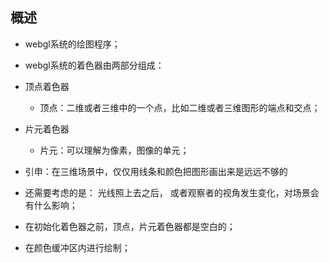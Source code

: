 ## 概述

* webgl系统的绘图程序；

* webgl系统的着色器由两部分组成： 

 * 顶点着色器

    - 顶点：二维或者三维中的一个点，比如二维或者三维图形的端点和交点；

 * 片元着色器

    - 片元：可以理解为像素，图像的单元；

* 引申：在三维场景中，仅仅用线条和颜色把图形画出来是远远不够的

 - 还需要考虑的是： 光线照上去之后， 或者观察者的视角发生变化，对场景会有什么影响；

* 在初始化着色器之前，顶点，片元着色器都是空白的；

* 在颜色缓冲区内进行绘制；
